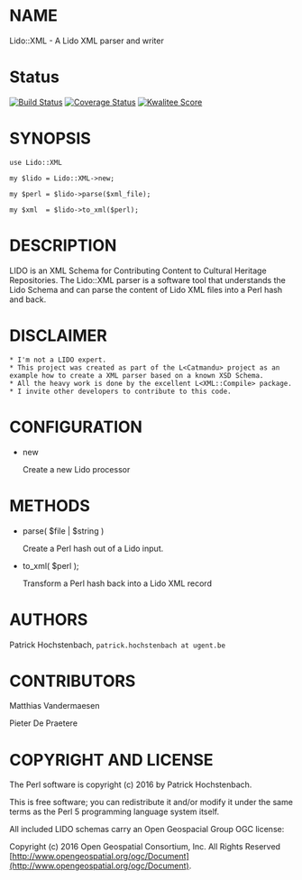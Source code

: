 # NAME

Lido::XML - A Lido XML parser and writer

# Status

[![Build Status](https://travis-ci.org/LibreCat/Lido-XML.png)](https://travis-ci.org/LibreCat/Lido-XML)
[![Coverage Status](https://coveralls.io/repos/LibreCat/Lido-XML/badge.png)](https://coveralls.io/r/LibreCat/Lido-XML)
[![Kwalitee Score](http://cpants.cpanauthors.org/dist/Lido-XML.png)](http://cpants.cpanauthors.org/dist/Lido-XML)

# SYNOPSIS

    use Lido::XML

    my $lido = Lido::XML->new;

    my $perl = $lido->parse($xml_file);

    my $xml  = $lido->to_xml($perl);

# DESCRIPTION

LIDO is an XML Schema for Contributing Content to Cultural Heritage Repositories.
The Lido::XML parser is a software tool that understands the Lido Schema and can
parse the content of Lido XML files into a Perl hash and back.

# DISCLAIMER

    * I'm not a LIDO expert.
    * This project was created as part of the L<Catmandu> project as an example how to create a XML parser based on a known XSD Schema.
    * All the heavy work is done by the excellent L<XML::Compile> package.
    * I invite other developers to contribute to this code.

# CONFIGURATION

- new

    Create a new Lido processor

# METHODS

- parse( $file | $string )

    Create a Perl hash out of a Lido input.

- to\_xml( $perl );

    Transform a Perl hash back into a Lido XML record

# AUTHORS

Patrick Hochstenbach, `patrick.hochstenbach at ugent.be`

# CONTRIBUTORS

Matthias Vandermaesen

Pieter De Praetere

# COPYRIGHT AND LICENSE

The Perl software is copyright (c) 2016 by Patrick Hochstenbach.

This is free software; you can redistribute it and/or modify it under the same terms as the Perl 5 programming language system itself.

All included LIDO schemas carry an Open Geospacial Group OGC license:

Copyright (c) 2016 Open Geospatial Consortium, Inc. All Rights Reserved [http://www.opengeospatial.org/ogc/Document](http://www.opengeospatial.org/ogc/Document).
